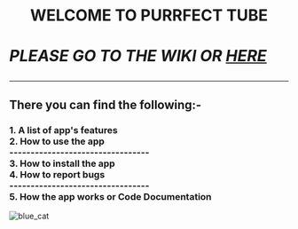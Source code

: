 <H1><b><center>WELCOME TO PURRFECT TUBE</center></b></H1>
<H1><i>
  
  PLEASE GO TO THE WIKI OR [HERE](https://github.com/Asher-Ul-Haque/Purrfect-Tube-Downloader/wiki)

</i></H1>

***

<H2>There you can find the following:-</H2>
<H3>
1. A list of app's features<br>
2. How to use the app <br>
---------------------------------<br>
3. How to install the app <br>
4. How to report bugs <br>
---------------------------------<br>
5. How the app works or Code Documentation <br>
</H3>

![blue_cat](https://github.com/Asher-Ul-Haque/Purrfect-Tube-Downloader/assets/147892995/34efd7e9-5a91-4baf-9be1-693aab9d300f)

